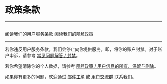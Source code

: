 # 政策条款

---

<p style="margin-bottom: 2em"></p>

<NCard title="用户服务条款" link="./tos" >
阅读我们的用户服务条款
</NCard>
<NCard title="隐私政策" link="./privacy" >
阅读我们的隐私政策
</NCard>

---

若你违反用户服务条款，我们会停止向你提供服务，即，将你的账户封禁。对于账户申诉，请参考 [常见问题解答 / 封禁](../faq/index.md#我被封禁了-可以解封吗)。

若你希望清除你的个人数据，请参考 [隐私政策 / 用户信息的所有、保留与删除](./privacy.md#用户信息的所有、保留与删除)。

如果你有更多的问题，欢迎通过 [邮件工单](../email.md) 或 [用户交流群](../user-group.md) 联系我们。
